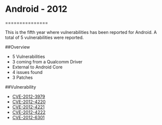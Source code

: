# Android - 2012
===============

This is the fifth year where vulnerabilities has been reported for Android. 
A total of 5 vulnerabilities were reported.


##Overview
* 5 Vulnerabilities
* 3 coming from a Qualcomm Driver
* External to Android Core
* 4 issues found
* 3 Patches

  
##Vulnerability

* [CVE-2012-3979](3979/README.md)
* [CVE-2012-4220](4220/README.md)
* [CVE-2012-4221](4221/README.md)
* [CVE-2012-4222](4222/README.md)
* [CVE-2012-6301](6301/README.md)

 